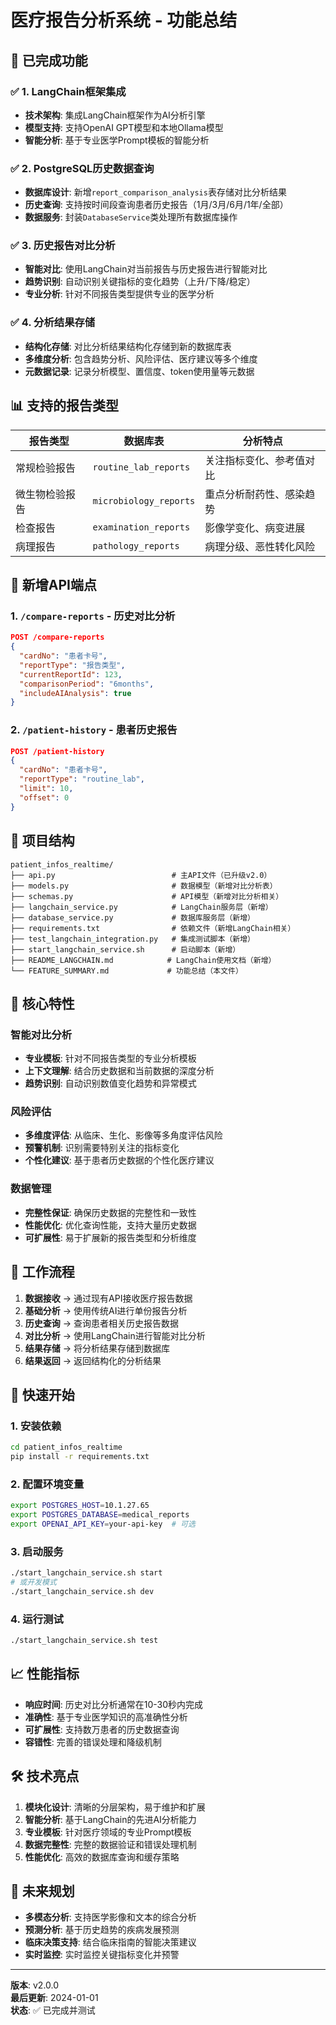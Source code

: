 # 医疗报告分析系统 - 功能总结

## 🚀 已完成功能

### ✅ 1. LangChain框架集成
- **技术架构**: 集成LangChain框架作为AI分析引擎
- **模型支持**: 支持OpenAI GPT模型和本地Ollama模型
- **智能分析**: 基于专业医学Prompt模板的智能分析

### ✅ 2. PostgreSQL历史数据查询
- **数据库设计**: 新增`report_comparison_analysis`表存储对比分析结果
- **历史查询**: 支持按时间段查询患者历史报告（1月/3月/6月/1年/全部）
- **数据服务**: 封装`DatabaseService`类处理所有数据库操作

### ✅ 3. 历史报告对比分析
- **智能对比**: 使用LangChain对当前报告与历史报告进行智能对比
- **趋势识别**: 自动识别关键指标的变化趋势（上升/下降/稳定）
- **专业分析**: 针对不同报告类型提供专业的医学分析

### ✅ 4. 分析结果存储
- **结构化存储**: 对比分析结果结构化存储到新的数据库表
- **多维度分析**: 包含趋势分析、风险评估、医疗建议等多个维度
- **元数据记录**: 记录分析模型、置信度、token使用量等元数据

## 📊 支持的报告类型

| 报告类型 | 数据库表 | 分析特点 |
|---------|---------|----------|
| 常规检验报告 | `routine_lab_reports` | 关注指标变化、参考值对比 |
| 微生物检验报告 | `microbiology_reports` | 重点分析耐药性、感染趋势 |
| 检查报告 | `examination_reports` | 影像学变化、病变进展 |
| 病理报告 | `pathology_reports` | 病理分级、恶性转化风险 |

## 🔧 新增API端点

### 1. `/compare-reports` - 历史对比分析
```json
POST /compare-reports
{
  "cardNo": "患者卡号",
  "reportType": "报告类型",
  "currentReportId": 123,
  "comparisonPeriod": "6months",
  "includeAIAnalysis": true
}
```

### 2. `/patient-history` - 患者历史报告
```json
POST /patient-history
{
  "cardNo": "患者卡号",
  "reportType": "routine_lab",
  "limit": 10,
  "offset": 0
}
```

## 📁 项目结构

```
patient_infos_realtime/
├── api.py                          # 主API文件（已升级v2.0）
├── models.py                       # 数据模型（新增对比分析表）
├── schemas.py                      # API模型（新增对比分析相关）
├── langchain_service.py            # LangChain服务层（新增）
├── database_service.py             # 数据库服务层（新增）
├── requirements.txt                # 依赖文件（新增LangChain相关）
├── test_langchain_integration.py   # 集成测试脚本（新增）
├── start_langchain_service.sh      # 启动脚本（新增）
├── README_LANGCHAIN.md            # LangChain使用文档（新增）
└── FEATURE_SUMMARY.md             # 功能总结（本文件）
```

## 🎯 核心特性

### 智能对比分析
- **专业模板**: 针对不同报告类型的专业分析模板
- **上下文理解**: 结合历史数据和当前数据的深度分析
- **趋势识别**: 自动识别数值变化趋势和异常模式

### 风险评估
- **多维度评估**: 从临床、生化、影像等多角度评估风险
- **预警机制**: 识别需要特别关注的指标变化
- **个性化建议**: 基于患者历史数据的个性化医疗建议

### 数据管理
- **完整性保证**: 确保历史数据的完整性和一致性
- **性能优化**: 优化查询性能，支持大量历史数据
- **可扩展性**: 易于扩展新的报告类型和分析维度

## 🔄 工作流程

1. **数据接收** → 通过现有API接收医疗报告数据
2. **基础分析** → 使用传统AI进行单份报告分析
3. **历史查询** → 查询患者相关历史报告数据
4. **对比分析** → 使用LangChain进行智能对比分析
5. **结果存储** → 将分析结果存储到数据库
6. **结果返回** → 返回结构化的分析结果

## 🚀 快速开始

### 1. 安装依赖
```bash
cd patient_infos_realtime
pip install -r requirements.txt
```

### 2. 配置环境变量
```bash
export POSTGRES_HOST=10.1.27.65
export POSTGRES_DATABASE=medical_reports
export OPENAI_API_KEY=your-api-key  # 可选
```

### 3. 启动服务
```bash
./start_langchain_service.sh start
# 或开发模式
./start_langchain_service.sh dev
```

### 4. 运行测试
```bash
./start_langchain_service.sh test
```

## 📈 性能指标

- **响应时间**: 历史对比分析通常在10-30秒内完成
- **准确性**: 基于专业医学知识的高准确性分析
- **可扩展性**: 支持数万患者的历史数据查询
- **容错性**: 完善的错误处理和降级机制

## 🛠️ 技术亮点

1. **模块化设计**: 清晰的分层架构，易于维护和扩展
2. **智能分析**: 基于LangChain的先进AI分析能力
3. **专业模板**: 针对医疗领域的专业Prompt模板
4. **数据完整性**: 完整的数据验证和错误处理机制
5. **性能优化**: 高效的数据库查询和缓存策略

## 🔮 未来规划

- **多模态分析**: 支持医学影像和文本的综合分析
- **预测分析**: 基于历史趋势的疾病发展预测
- **临床决策支持**: 结合临床指南的智能决策建议
- **实时监控**: 实时监控关键指标变化并预警

---

**版本**: v2.0.0  
**最后更新**: 2024-01-01  
**状态**: ✅ 已完成并测试 